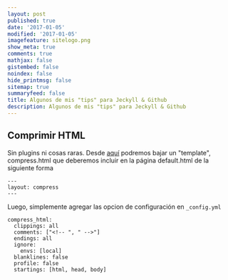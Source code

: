 ```yaml
---
layout: post
published: true
date: '2017-01-05'
modified: '2017-01-05'
imagefeature: sitelogo.png
show_meta: true
comments: true
mathjax: false
gistembed: false
noindex: false
hide_printmsg: false
sitemap: true
summaryfeed: false
title: Algunos de mis "tips" para Jeckyll & Github
description: Algunos de mis "tips" para Jeckyll & Github
---
```

## Comprimir HTML

Sin plugins ni cosas raras. Desde [aquí](http://jch.penibelst.de/) podremos bajar un "template", compress.html que deberemos incluir en la página default.html de la siguiente forma

```
---
layout: compress
---
```

Luego, simplemente agregar las opcion de configuración en `_config.yml`

```
compress_html:
  clippings: all
  comments: ["<!-- ", " -->"]
  endings: all
  ignore:
    envs: [local]
  blanklines: false
  profile: false
  startings: [html, head, body]
```

